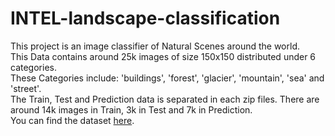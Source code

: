 # INTEL-landscape-classification
This project is an image classifier of Natural Scenes around the world.  
This Data contains around 25k images of size 150x150 distributed under 6 categories.   
These Categories include: 'buildings', 'forest', 'glacier', 'mountain', 'sea' and 'street'.  
The Train, Test and Prediction data is separated in each zip files. There are around 14k images in Train, 3k in Test and 7k in Prediction.  
You can find the dataset [here](https://www.kaggle.com/datasets/puneet6060/intel-image-classification).
